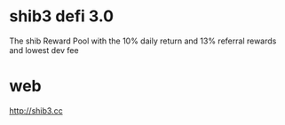 # shib3  defi 3.0

The shib Reward Pool with the 10% daily return and 13% referral rewards and lowest dev fee


# web 

http://shib3.cc

